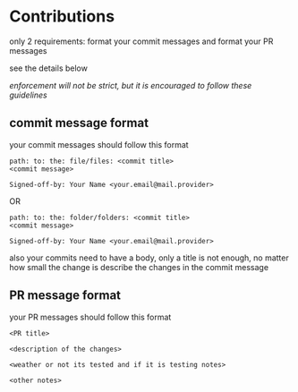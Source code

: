 # Contributions
only 2 requirements: format your commit messages and format your PR messages

see the details below

*enforcement will not be strict, but it is encouraged to follow these guidelines*

## commit message format
your commit messages should follow this format

```
path: to: the: file/files: <commit title>
<commit message>

Signed-off-by: Your Name <your.email@mail.provider>

```

OR

```
path: to: the: folder/folders: <commit title>
<commit message>

Signed-off-by: Your Name <your.email@mail.provider>

```

also your commits need to have a body, only a title is not enough, no matter how small the change is describe the changes in the commit message

## PR message format
your PR messages should follow this format

```
<PR title>

<description of the changes>

<weather or not its tested and if it is testing notes>

<other notes>

```

